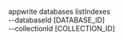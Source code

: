 appwrite databases listIndexes \
        --databaseId [DATABASE_ID] \
        --collectionId [COLLECTION_ID]
